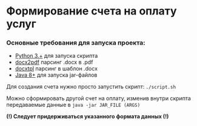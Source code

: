 # Формирование счета на оплату услуг

### Основные требования для запуска проекта:
- [Python 3.+](https://www.python.org/downloads/) для запуска скрипта
- [docx2pdf](https://pypi.org/project/docx2pdf/) парсинг .docx в .pdf
- [docxtpl](https://pypi.org/project/docxtpl/) парсинг в шаблон .docx
- [Java 8+](https://www.java.com/en/download/) для запуска jar-файлов

Для создания счета нужно просто запустить скрипт: `./script.sh`

Можно сформировать другой счет на оплату, изменив внутри скрипта передаваемые данные в `java -jar JAR_FILE (ARGS)`

**(!) Следует придерживаться указанного формата данных (!)**
